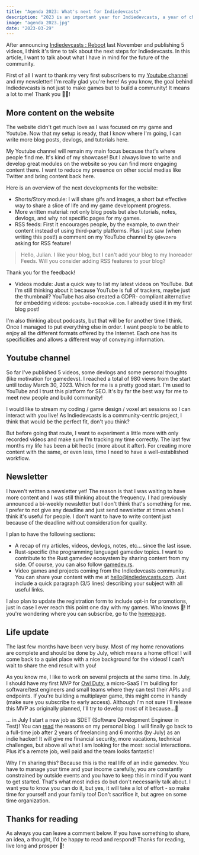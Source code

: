 ```yaml
---
title: "Agenda 2023: What's next for Indiedevcasts"
description: "2023 is an important year for Indiedevcasts, a year of changes. In this article, I share with you the next steps for Indiedevcasts."
image: "agenda_2023.jpg"
date: "2023-03-29"
---
```


After announcing [Indiedevcasts : Reboot](/posts/indiedevcasts-reboot) last November and publishing 5 videos, I think it's time to talk about the next steps for Indiedevcasts. In this article, I want to talk about what I have in mind for the future of the community.

First of all I want to thank my very first subscribers to my [Youtube channel](https://www.youtube.com/@indiedevcasts) and my newsletter! I'm really glad you're here! As you know, the goal behind Indiedevcasts is not just to make games but to build a community! It means a lot to me! Thank you 🤜🤛!

## More content on the website

The website didn't get much love as I was focused on my game and Youtube. Now that my setup is ready, that I know where I'm going, I can write more blog posts, devlogs, and tutorials here.

My Youtube channel will remain my main focus because that's where people find me. It's kind of my showcase! But I always love to write and develop great modules on the website so you can find more engaging content there. I want to reduce my presence on other social medias like Twitter and bring content back here.

Here is an overview of the next developments for the website:

- Shorts/Story module: I will share gifs and images, a short but effective way to share a slice of life and my game development progress.
- More written material: not only blog posts but also tutorials, notes, devlogs, and why not specific pages for my games.
- RSS feeds: First it encourages people, by the example, to own their content instead of using third-party platforms. Plus I just saw (when writing this post!) a comment on my YouTube channel by `@devzero` asking for RSS feature!

> Hello, Julian. I like your blog, but I can't add your blog to my Inoreader Feeds. Will you consider adding RSS features to your blog?

Thank you for the feedback!

- Videos module: Just a quick way to list my latest videos on YouTube. But I'm still thinking about it because YouTube is full of trackers, maybe just the thumbnail? YouTube has also created a GDPR- compliant alternative for embedding videos: `youtube-nocookie.com`. I already used it in my first blog post!

I'm also thinking about podcasts, but that will be for another time I think. Once I managed to put everything else in order. I want people to be able to enjoy all the different formats offered by the Internet. Each one has its specificities and allows a different way of conveying information.

## Youtube channel

So far I've published 5 videos, some devlogs and some personal thoughts (like motivation for gamedevs). I reached a total of 980 views from the start until today March 30, 2023. Which for me is a pretty good start. I'm used to YouTube and I trust this platform for SEO. It's by far the best way for me to meet new people and build community!

I would like to stream my coding / game design / voxel art sessions so I can interact with you live! As Indiedevcasts is a community-centric project, I think that would be the perfect fit, don't you think?

But before going that route, I want to experiment a little more with only recorded videos and make sure I'm tracking my time correctly. The last few months my life has been a bit hectic (more about it after). For creating more content with the same, or even less, time I need to have a well-established workflow.

## Newsletter

I haven't written a newsletter yet! The reason is that I was waiting to have more content and I was still thinking about the frequency. I had previously announced a bi-weekly newsletter but I don't think that's something for me. I prefer to not give any deadline and just send newsletter at times when I think it's useful for people. I don't want to have to write content just because of the deadline without consideration for quality.

I plan to have the following sections:

- A recap of my articles, videos, devlogs, notes, etc... since the last issue.
- Rust-specific (the programming language) gamedev topics. I want to contribute to the Rust gamedev ecosystem by sharing content from my side. Of course, you can also follow [gamedev.rs](https://gamedev.rs/).
- Video games and projects coming from the Indiedevcasts community. You can share your content with me at [hello@indiedevcasts.com](mailto:hello@indiedevcasts.com). Just include a quick paragraph (3/5 lines) describing your subject with all useful links.

I also plan to update the registration form to include opt-in for promotions, just in case I ever reach this point one day with my games. Who knows 👾! If you're wondering where you can subscribe, go to the [homepage](/).

## Life update

The last few months have been very busy. Most of my home renovations are complete and should be done by July, which means a home office! I will come back to a quiet place with a nice background for the videos! I can't wait to share the end result with you!

As you know me, I like to work on several projects at the same time. In July, I should have my first MVP for [Owl Duty](https://owlduty.com), a micro-SaaS I'm building for software/test engineers and small teams where they can test their APIs and endpoints. If you're building a multiplayer game, this might come in handy (make sure you subscribe to early access). Although I'm not sure I'll release this MVP as originally planned, I'll try to develop most of it because...🥁

... in July I start a new job as SDET (Software Development Engineer in Test)! You can <a href="https://theredfi.sh/posts/bootstrapping-a-saas-indie-hacker-lonely-journey" target="_blank"> read</a> the reasons on my personal blog. I will finally go back to a full-time job after 2 years of freelancing and 6 months (by July) as an indie hacker! It will give me financial security, more vacations, technical challenges, but above all what I am looking for the most: social interactions. Plus it's a remote job, well paid and the team looks fantastic!

Why I'm sharing this? Because this is the real life of an indie gamedev. You have to manage your time and your income carefully, you are constantly constrained by outside events and you have to keep this in mind if you want to get started. That's what most indies do but don't necessarily talk about. I want you to know you can do it, but yes, it will take a lot of effort - so make time for yourself and your family too! Don't sacrifice it, but agree on some time organization.

## Thanks for reading

As always you can leave a comment below. If you have something to share, an idea, a thought, I'd be happy to read and respond! Thanks for reading, live long and prosper 🖖!
